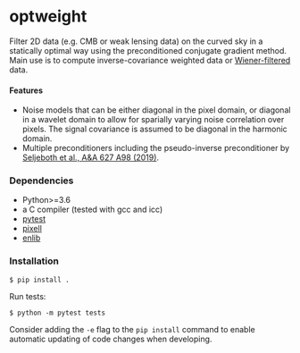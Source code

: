 # optweight

Filter 2D data (e.g. CMB or weak lensing data) on the curved sky in a statically optimal way using the preconditioned conjugate gradient method. Main use is to compute inverse-covariance weighted data or [Wiener-filtered ](https://en.wikipedia.org/wiki/Generalized_Wiener_filter) data. 

#### Features
* Noise models that can be either diagonal in the pixel domain, or diagonal in a wavelet domain to allow for sparially varying noise correlation over pixels. The signal covariance is assumed to be diagonal in the harmonic domain.
* Multiple preconditioners including the pseudo-inverse preconditioner by [Seljeboth et al., A&A 627 A98 (2019)](https://www.aanda.org/articles/aa/abs/2019/07/aa32037-17/aa32037-17.html).

### Dependencies

- Python>=3.6
- a C compiler (tested with gcc and icc)
- [pytest](https://pypi.org/project/pytest/)
- [pixell](https://pypi.org/project/pixell/)
- [enlib](https://github.com/amaurea/enlib)


### Installation


```
$ pip install .
```

Run tests:

```
$ python -m pytest tests
```

Consider adding the `-e` flag to the `pip install` command to enable automatic 
updating of code changes when developing.